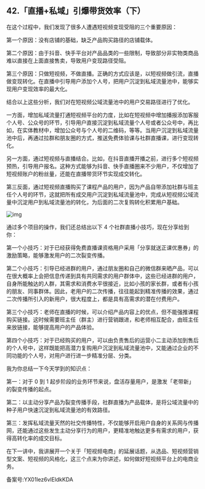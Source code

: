 ## 42.「直播+私域」引爆带货效率（下）
在这个过程中，我们发现了很多人遭遇短视频变现受阻的三个重要原因：


第一个原因：没有店铺的基础，缺乏产品购买路径的店铺载体。


第二个原因：由于抖音、快手平台对产品品类的一些限制，导致部分非实物类商品难以直接在上面直接售卖，导致用户变现路径受阻。


第三个原因：只做短视频，不做直播。正确的方式应该是，以短视频做引流，直播做变现转化。在直播中引导用户添加个人号，把用户沉淀到私域流量池中，能够实现用户变现效率的最大化。


结合以上这些分析，我们对在短视频公域流量池中的用户交易路径进行了优化。


一方面，增加私域流量打通短视频平台的力度，比如在短视频中增加播报添加客服个人号、公众号的环节，引导用户直接沉淀到私域流量个人号或者公众号中，再比如，在实体教材中，增加公众号与个人号的二维码，等等。当用户沉淀到私域流量池中后，再通过拉群和朋友圈的方式，推送免费体验课与社群直播课，进行变现转化。


另一方面，通过短视频与直播结合。比如，在抖音直播开播之前，进行多个短视频预热，引导用户报名。这种方式能够为抖音、快手直播圈来不少用户，不仅增加了短视频账户的粉丝量，还能在直播带货环节实现成交转化。


第三反面，通过短视频直播购买了课程产品的用户，因为产品自带添加社群与班主任个人号的环节，这就把所有成交用户沉淀到私域流量池中，完成从短视频公域流量中沉淀用户到私域流量池的转化，为后面的二次复购转化积累用户基础。


![img](https://pic1.zhimg.com/v2-53fda8598fd1fffcb855290dd05a40c7.webp)

通过多个项目的操作，我们还总结出以下 4 个社群直播小技巧，现在分享给到你：


第一个小技巧：对于已经获得免费直播课资格用户采用「分享就送正课优惠券」的激励策略，能够激发用户的二次裂变传播。


第二个小技巧：引导已经进群的用户，通过朋友圈和自己的微信群来晒产品，可以在很大概率上会把信息传递到具有共同需求的用户群体中，这些已经进群的用户，自身所能触达的人群，其需求和消费水平很接近，比如小孩的家长群，或者有小孩的朋友、同事群体。因此，老用户的二次传播，往往能起到精准传播的效果，通过二次传播所引入的新用户，很大程度上，都是具有高需求的潜在付费用户。


第三个小技巧：老师在直播的时候，可以介绍产品内容上的优点，但不能强推课程购买链接。这时候需要班主任（群主）进行营销跟进，和老师相互配合，由班主任来放链接，能够提高用户的产品体验。


第四个小技巧：对于已经购买的用户，可以由负责售后的运营小二主动添加到售后的个人号中，这样既能把高潜力复购用户沉淀到私域流量池中，又能通过企业的不同功能的个人号，对用户进行进一步精准分层、分类。


我为你总结一下今天学到的知识点：


第一：对于 0 到 1 起步阶段的业务环节来说，盘活存量用户，是激发「老带新」的裂变传播的起点。


第二：以主动分享产品为裂变传播手段，社群直播为产品载体，是将公域流量中的种子用户快速沉淀到私域流量池的有效路径。


第三：发挥私域流量天然的社交传播特性，不仅能够开启用户自身的关系网与传播网，还能通过这些发生主动分享行为的用户，更精准地触达更多有需求的用户，获得高转化率的成交目标。


在下一讲中，我讲展开一个关于「短视频电商」的延展话题，从选品、短视频营销型文案、短视频的风格化，这三个点来为你讲述，如何做好短视频平台上的电商业务。


备案号:YX01lez6vlEldkKDA

